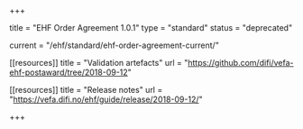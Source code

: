 +++

title = "EHF Order Agreement 1.0.1"
type = "standard"
status = "deprecated"

current = "/ehf/standard/ehf-order-agreement-current/"

[[resources]]
title = "Validation artefacts"
url = "https://github.com/difi/vefa-ehf-postaward/tree/2018-09-12"

[[resources]]
title = "Release notes"
url = "https://vefa.difi.no/ehf/guide/release/2018-09-12/"

+++
